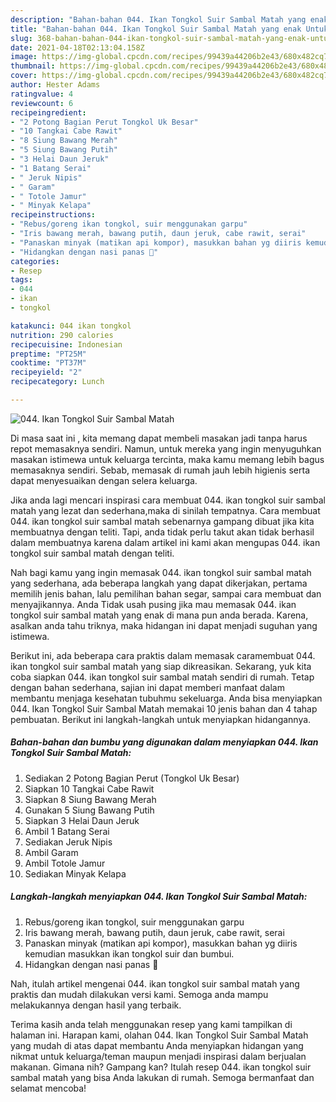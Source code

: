 ```yaml
---
description: "Bahan-bahan 044. Ikan Tongkol Suir Sambal Matah yang enak Untuk Jualan"
title: "Bahan-bahan 044. Ikan Tongkol Suir Sambal Matah yang enak Untuk Jualan"
slug: 368-bahan-bahan-044-ikan-tongkol-suir-sambal-matah-yang-enak-untuk-jualan
date: 2021-04-18T02:13:04.158Z
image: https://img-global.cpcdn.com/recipes/99439a44206b2e43/680x482cq70/044-ikan-tongkol-suir-sambal-matah-foto-resep-utama.jpg
thumbnail: https://img-global.cpcdn.com/recipes/99439a44206b2e43/680x482cq70/044-ikan-tongkol-suir-sambal-matah-foto-resep-utama.jpg
cover: https://img-global.cpcdn.com/recipes/99439a44206b2e43/680x482cq70/044-ikan-tongkol-suir-sambal-matah-foto-resep-utama.jpg
author: Hester Adams
ratingvalue: 4
reviewcount: 6
recipeingredient:
- "2 Potong Bagian Perut Tongkol Uk Besar"
- "10 Tangkai Cabe Rawit"
- "8 Siung Bawang Merah"
- "5 Siung Bawang Putih"
- "3 Helai Daun Jeruk"
- "1 Batang Serai"
- " Jeruk Nipis"
- " Garam"
- " Totole Jamur"
- " Minyak Kelapa"
recipeinstructions:
- "Rebus/goreng ikan tongkol, suir menggunakan garpu"
- "Iris bawang merah, bawang putih, daun jeruk, cabe rawit, serai"
- "Panaskan minyak (matikan api kompor), masukkan bahan yg diiris kemudian masukkan ikan tongkol suir dan bumbui."
- "Hidangkan dengan nasi panas 🤤"
categories:
- Resep
tags:
- 044
- ikan
- tongkol

katakunci: 044 ikan tongkol 
nutrition: 290 calories
recipecuisine: Indonesian
preptime: "PT25M"
cooktime: "PT37M"
recipeyield: "2"
recipecategory: Lunch

---
```



![044. Ikan Tongkol Suir Sambal Matah](https://img-global.cpcdn.com/recipes/99439a44206b2e43/680x482cq70/044-ikan-tongkol-suir-sambal-matah-foto-resep-utama.jpg)

Di masa  saat ini , kita memang dapat membeli masakan jadi tanpa harus repot memasaknya sendiri. Namun, untuk mereka yang ingin menyuguhkan masakan istimewa untuk keluarga tercinta, maka kamu memang lebih bagus memasaknya sendiri. Sebab, memasak di rumah jauh lebih higienis serta dapat menyesuaikan dengan selera keluarga.

Jika anda lagi mencari inspirasi cara membuat 044. ikan tongkol suir sambal matah yang lezat dan sederhana,maka di sinilah tempatnya. Cara membuat 044. ikan tongkol suir sambal matah  sebenarnya gampang dibuat jika kita membuatnya dengan teliti. Tapi, anda tidak perlu takut akan tidak berhasil dalam membuatnya 
karena dalam artikel ini kami akan mengupas 044. ikan tongkol suir sambal matah dengan teliti.  



Nah bagi kamu yang ingin memasak 044. ikan tongkol suir sambal matah yang sederhana, ada beberapa langkah yang dapat dikerjakan, pertama memilih jenis bahan, lalu pemilihan bahan segar, sampai cara membuat dan menyajikannya. Anda Tidak usah pusing jika mau memasak 044. ikan tongkol suir sambal matah yang enak di mana pun anda berada. Karena, asalkan anda  tahu triknya, maka hidangan ini dapat menjadi suguhan yang istimewa.

Berikut ini, ada beberapa cara praktis  dalam memasak caramembuat 044. ikan tongkol suir sambal matah yang siap dikreasikan. Sekarang, yuk kita coba siapkan 044. ikan tongkol suir sambal matah sendiri di rumah. Tetap dengan bahan sederhana, sajian ini dapat memberi manfaat dalam membantu menjaga kesehatan tubuhmu sekeluarga. Anda bisa menyiapkan 044. Ikan Tongkol Suir Sambal Matah memakai 10 jenis bahan dan 4 tahap pembuatan. Berikut ini langkah-langkah untuk menyiapkan hidangannya.

<!--inarticleads1-->

##### Bahan-bahan dan bumbu yang digunakan dalam menyiapkan 044. Ikan Tongkol Suir Sambal Matah:

1. Sediakan 2 Potong Bagian Perut (Tongkol Uk Besar)
1. Siapkan 10 Tangkai Cabe Rawit
1. Siapkan 8 Siung Bawang Merah
1. Gunakan 5 Siung Bawang Putih
1. Siapkan 3 Helai Daun Jeruk
1. Ambil 1 Batang Serai
1. Sediakan  Jeruk Nipis
1. Ambil  Garam
1. Ambil  Totole Jamur
1. Sediakan  Minyak Kelapa




<!--inarticleads2-->

##### Langkah-langkah menyiapkan 044. Ikan Tongkol Suir Sambal Matah:

1. Rebus/goreng ikan tongkol, suir menggunakan garpu
1. Iris bawang merah, bawang putih, daun jeruk, cabe rawit, serai
1. Panaskan minyak (matikan api kompor), masukkan bahan yg diiris kemudian masukkan ikan tongkol suir dan bumbui.
1. Hidangkan dengan nasi panas 🤤




Nah, itulah artikel mengenai  044. ikan tongkol suir sambal matah  yang praktis dan mudah dilakukan versi kami. Semoga anda mampu melakukannya dengan hasil yang terbaik. 

Terima kasih anda telah menggunakan resep yang kami tampilkan di halaman ini. Harapan kami, olahan  044. Ikan Tongkol Suir Sambal Matah yang mudah di atas dapat membantu Anda menyiapkan hidangan yang nikmat untuk keluarga/teman maupun menjadi inspirasi dalam berjualan makanan. Gimana nih? Gampang kan? Itulah resep 044. ikan tongkol suir sambal matah yang bisa Anda lakukan di rumah. Semoga bermanfaat dan selamat mencoba!

